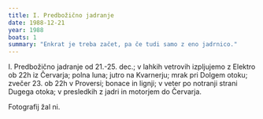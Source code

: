 ```yaml
---
title: I. Predbožično jadranje
date: 1988-12-21
year: 1988
boats: 1
summary: "Enkrat je treba začet, pa če tudi samo z eno jadrnico."
---
```


I. Predbožično jadranje od 21.-25. dec.; v lahkih vetrovih izpljujemo z Elektro ob 22h iz Červarja; polna luna; jutro na Kvarnerju; mrak pri Dolgem otoku; zvečer 23. ob 22h v Proversi; bonace in lignji; v veter po notranji strani Dugega otoka; v presledkih z jadri in motorjem do Červarja.

Fotografij žal ni.
